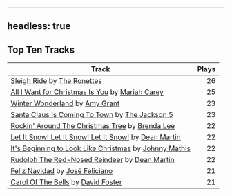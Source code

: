 
---
headless: true
---

## Top Ten Tracks

| Track | Plays |
| --- |  ---: |
|[Sleigh Ride](/songs/sleigh-ride) by [The Ronettes](/artists/the-ronettes-89545)| 26|
|[All I Want for Christmas Is You](/songs/all-i-want-for-christmas-is-you) by [Mariah Carey](/artists/mariah-carey-31885)| 25|
|[Winter Wonderland](/songs/winter-wonderland) by [Amy Grant](/artists/amy-grant-3053)| 23|
|[Santa Claus Is Coming To Town](/songs/santa-claus-is-coming-to-town) by [The Jackson 5](/artists/the-jackson-5-35053)| 23|
|[Rockin' Around The Christmas Tree](/songs/rockin-around-the-christmas-tree) by [Brenda Lee](/artists/brenda-lee-18115)| 22|
|[Let It Snow! Let It Snow! Let It Snow!](/songs/let-it-snow-let-it-snow-let-it-snow) by [Dean Martin](/artists/dean-martin-6555)| 22|
|[It's Beginning to Look Like Christmas](/songs/its-beginning-to-look-like-christmas) by [Johnny Mathis](/artists/johnny-mathis-14581)| 22|
|[Rudolph The Red-Nosed Reindeer](/songs/rudolph-the-red-nosed-reindeer) by [Dean Martin](/artists/dean-martin-6555)| 22|
|[Feliz Navidad](/songs/feliz-navidad) by [José Feliciano](/artists/jose-feliciano-30507)| 21|
|[Carol Of The Bells](/songs/carol-of-the-bells) by [David Foster](/artists/david-foster-58573)| 21|
